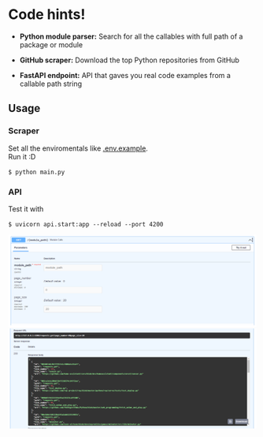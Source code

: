 # Code hints!
- **Python module parser:** Search for all the callables with full path of a package or module

- **GitHub scraper:** Download the top Python repositories from GitHub

- **FastAPI endpoint:** API that gaves you real code examples from a callable path string

## Usage

### Scraper
Set all the enviromentals like [.env.example](.env.example).  
Run it :D  

```console
$ python main.py
```

### API
Test it with
```console
$ uvicorn api.start:app --reload --port 4200
```
![Swagger UI](images/endpoint.png)  
![Swagger UI](images/response.png)